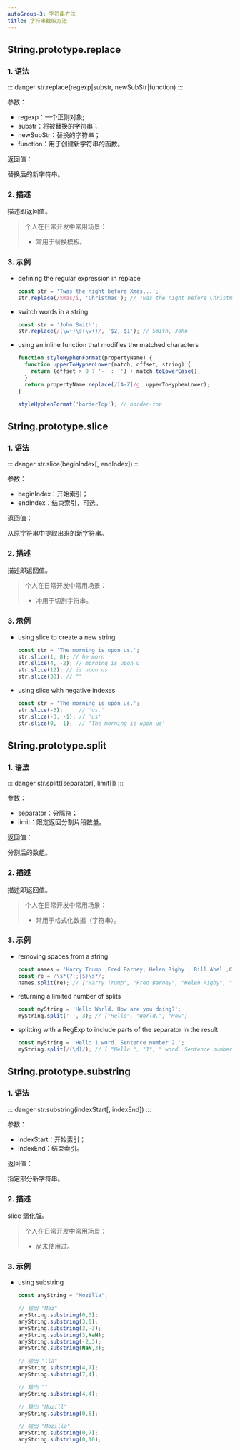 ```yaml
---
autoGroup-3: 字符串方法
title: 字符串截取方法
---
```


## String.prototype.replace

### 1. 语法

::: danger
str.replace(regexp|substr, newSubStr|function)
:::

参数：

+ regexp：一个正则对象;
+ substr：将被替换的字符串；
+ newSubStr：替换的字符串；
+ function：用于创建新字符串的函数。

返回值：

替换后的新字符串。

### 2. 描述

描述即返回值。

> 个人在日常开发中常用场景：
>
> - 常用于替换模板。

### 3. 示例

+ defining the regular expression in replace

  ```js
  const str = 'Twas the night before Xmas...';
  str.replace(/xmas/i, 'Christmas'); // Twas the night before Christmas...
  ```

+ switch words in a string

  ```js
  const str = 'John Smith';
  str.replace(/(\w+)\s(\w+)/, '$2, $1'); // Smith, John
  ```

+ using an inline function that modifies the matched characters

  ```js
  function styleHyphenFormat(propertyName) {
    function upperToHyphenLower(match, offset, string) {
      return (offset > 0 ? '-' : '') + match.toLowerCase();
    }
    return propertyName.replace(/[A-Z]/g, upperToHyphenLower);
  }
  
  styleHyphenFormat('borderTop'); // border-top
  ```



## String.prototype.slice

### 1. 语法

::: danger
str.slice(beginIndex[, endIndex])
:::

参数：

+ beginIndex：开始索引；
+ endIndex：结束索引，可选。

返回值：

从原字符串中提取出来的新字符串。

### 2. 描述

描述即返回值。

> 个人在日常开发中常用场景：
>
> - 冲用于切割字符串。

### 3. 示例

+ using slice to create a new string

  ```js
  const str = 'The morning is upon us.';
  str.slice(1, 8); // he morn
  str.slice(4, -2); // morning is upon u
  str.slice(12); // is upon us.
  str.slice(30); // ""
  ```

+ using slice with negative indexes

  ```js
  const str = 'The morning is upon us.';
  str.slice(-3);     // 'us.'
  str.slice(-3, -1); // 'us'
  str.slice(0, -1);  // 'The morning is upon us'
  ```



## String.prototype.split

### 1. 语法

::: danger
str.split([separator[, limit]])
:::

参数：

+ separator：分隔符；
+ limit：限定返回分割片段数量。

返回值：

分割后的数组。

### 2. 描述

描述即返回值。

> 个人在日常开发中常用场景：
>
> - 常用于格式化数据（字符串）。

### 3. 示例

+ removing spaces from a string

  ```js
  const names = 'Harry Trump ;Fred Barney; Helen Rigby ; Bill Abel ;Chris Hand ';
  const re = /\s*(?:;|$)\s*/;
  names.split(re); // ["Harry Trump", "Fred Barney", "Helen Rigby", "Bill Abel", "Chris Hand", ""]
  ```

+ returning a limited number of splits

  ```js
  const myString = 'Hello World. How are you doing?';
  myString.split(' ', 3); // ["Hello", "World.", "How"]
  ```

+ splitting with a RegExp to include parts of the separator in the result

  ```js
  const myString = 'Hello 1 word. Sentence number 2.';
  myString.split(/(\d)/); // [ "Hello ", "1", " word. Sentence number ", "2", "." ]
  ```



## String.prototype.substring

### 1. 语法

::: danger
str.substring(indexStart[, indexEnd])
:::

参数：

+ indexStart：开始索引；
+ indexEnd：结束索引。

返回值：

指定部分新字符串。

### 2. 描述

slice 弱化版。

> 个人在日常开发中常用场景：
>
> - 尚未使用过。

### 3. 示例

+ using substring

  ```js
  const anyString = "Mozilla";
  
  // 输出 "Moz"
  anyString.substring(0,3);
  anyString.substring(3,0);
  anyString.substring(3,-3);
  anyString.substring(3,NaN);
  anyString.substring(-2,3);
  anyString.substring(NaN,3);
  
  // 输出 "lla"
  anyString.substring(4,7);
  anyString.substring(7,4);
  
  // 输出 ""
  anyString.substring(4,4);
  
  // 输出 "Mozill"
  anyString.substring(0,6);
  
  // 输出 "Mozilla"
  anyString.substring(0,7);
  anyString.substring(0,10);
  ```

